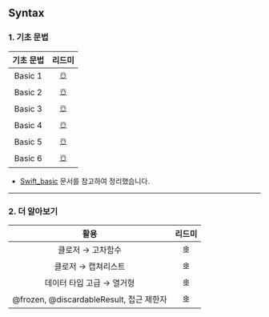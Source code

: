## Syntax

### 1. 기초 문법

| 기초 문법 |   리드미   |
| :--: | :----------: |
| Basic 1 | [☃️](https://github.com/EunHee-Jeong/iOS-Labs/blob/dad97f9e0a3486b4381b3f8d24400a109a880c67/Syntax/%EC%BD%98%EC%86%94%EB%A1%9C%EA%B7%B8,%20%EC%83%81%EC%88%98%EC%99%80%20%EB%B3%80%EC%88%98,%20%EB%8D%B0%EC%9D%B4%ED%84%B0%20%ED%83%80%EC%9E%85,%20%ED%95%A8%EC%88%98.md) |
| Basic 2 | [☃️](https://github.com/EunHee-Jeong/iOS-Labs/blob/dad97f9e0a3486b4381b3f8d24400a109a880c67/Syntax/%EC%A1%B0%EA%B1%B4%EB%AC%B8,%20%EB%B0%98%EB%B3%B5%EB%AC%B8,%20%EC%97%B4%EA%B1%B0%ED%98%95,%20%EC%98%B5%EC%85%94%EB%84%90.md) |
| Basic 3 | [☃️](https://github.com/EunHee-Jeong/iOS-Labs/blob/dad97f9e0a3486b4381b3f8d24400a109a880c67/Syntax/%EA%B5%AC%EC%A1%B0%EC%B2%B4vs%ED%81%B4%EB%9E%98%EC%8A%A4.md) |
| Basic 4 | [☃️](https://github.com/EunHee-Jeong/iOS-Labs/blob/a212c5316b28ab1b343b764bc8d353ad39545aae/Syntax/%ED%94%84%EB%A1%9C%ED%8D%BC%ED%8B%B0,%20%ED%94%84%EB%A1%9C%ED%8D%BC%ED%8B%B0%20%EA%B0%90%EC%8B%9C%EC%9E%90,%20%EC%83%81%EC%86%8D,%20%EC%9D%B8%EC%8A%A4%ED%84%B4%EC%8A%A4%EC%9D%98%20%EC%83%9D%EC%84%B1%EA%B3%BC%20%EC%86%8C%EB%A9%B8.md) |
| Basic 5 | [☃️](https://github.com/EunHee-Jeong/iOS-Labs/blob/f77da6f41f50eeb94e87b034f0e58ee160a68c38/Syntax/%EC%98%B5%EC%85%94%EB%84%90%20%EC%B2%B4%EC%9D%B8,%20nil%20%EB%B3%91%ED%95%A9%20%EC%97%B0%EC%82%B0%EC%9E%90,%20%ED%83%80%EC%9E%85%20%EC%BA%90%EC%8A%A4%ED%8C%85.md) |
| Basic 6 | [☃️](https://github.com/EunHee-Jeong/iOS-Labs/blob/b484b5ed8ad873803e6f89a28161f58d911dd595/Syntax/Markdowns/assert,%20guard,%20protocol,%20extension.md)|

- [Swift_basic](https://github.com/i-colours-u/Swift_basic) 문서를 참고하여 정리했습니다.

-----

### 2. 더 알아보기


| 활용 |   리드미   |
| :--: | :----------: |
| 클로저 → 고차함수 | [❄️](https://github.com/EunHee-Jeong/iOS-Labs/blob/a57013eb67b65aba6fd8ab3c43e8bf4ada1479f7/Syntax/%EA%B3%A0%EC%B0%A8%ED%95%A8%EC%88%98.md) |
| 클로저 → 캡쳐리스트 | [❄️](https://github.com/EunHee-Jeong/iOS-Labs/blob/8ce57ed5892262ee370bfa874c66aa8aa0a65e23/Syntax/%EC%BA%A1%EC%B3%90%EB%A6%AC%EC%8A%A4%ED%8A%B8.md) |
| 데이터 타입 고급 → 열거형 | [❄️](https://github.com/EunHee-Jeong/iOS-Labs/blob/5733e3f496f84c75132a94665e580e3af7a903c0/Syntax/%EC%97%B4%EA%B1%B0%ED%98%95.md) |
| @frozen, @discardableResult, 접근 제한자 | [❄️](https://github.com/EunHee-Jeong/iOS-Labs/blob/567ca73a97e7e56760d55e02f767ac233faff027/Syntax/Markdowns/@frozen,%20@discardableResult,%20%EC%A0%91%EA%B7%BC%20%EC%A0%9C%ED%95%9C%EC%9E%90.md) |

